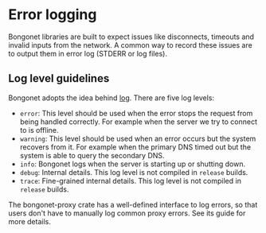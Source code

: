 # Error logging

Bongonet libraries are built to expect issues like disconnects, timeouts and invalid inputs from the network. A common way to record these issues are to output them in error log (STDERR or log files).

## Log level guidelines
Bongonet adopts the idea behind [log](https://docs.rs/log/latest/log/). There are five log levels:
* `error`: This level should be used when the error stops the request from being handled correctly. For example when the server we try to connect to is offline.
* `warning`: This level should be used when an error occurs but the system recovers from it. For example when the primary DNS timed out but the system is able to query the secondary DNS.
* `info`: Bongonet logs when the server is starting up or shutting down.
* `debug`: Internal details. This log level is not compiled in `release` builds.
* `trace`: Fine-grained internal details. This log level is not compiled in `release` builds.

The bongonet-proxy crate has a well-defined interface to log errors, so that users don't have to manually log common proxy errors. See its guide for more details.
